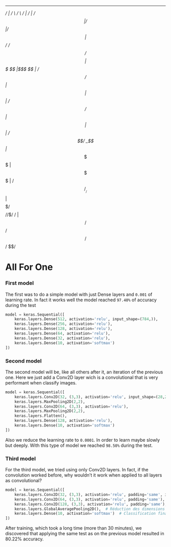    __     ______    ______   __    __ 
 _/  |   /      \  /      \ /  |  /  |
/ $$ |  /$$$$$$  |/$$$$$$  |$$/  /$$/ 
$$$$ |  $$$  \$$ |$$$  \$$ |    /$$/  
  $$ |  $$$$  $$ |$$$$  $$ |   /$$/   
  $$ |  $$ $$ $$ |$$ $$ $$ |  /$$/    
 _$$ |_ $$ \$$$$ |$$ \$$$$ | /$$/  __ 
/ $$   |$$   $$$/ $$   $$$/ /$$/  /  |
$$$$$$/  $$$$$$/   $$$$$$/  $$/   $$/ 

# All For One

### First model 

The first was to do a simple model with just Dense layers and `0.001` of learning rate. In fact it works well the model reached `97.40%` of accuracy during the test

```py
model = keras.Sequential([
    keras.layers.Dense(512, activation='relu', input_shape=(784,)),
    keras.layers.Dense(256, activation='relu'),
    keras.layers.Dense(128, activation='relu'),
    keras.layers.Dense(64, activation='relu'),
    keras.layers.Dense(32, activation='relu'),
    keras.layers.Dense(10, activation='softmax')
])
```

### Second model

The second model will be, like all others after it, an iteration of the previous one. Here we just add a Conv2D layer wich is a convolutional that is very performant when classify images.

```py
model = keras.Sequential([
    keras.layers.Conv2D(32, (3,3), activation='relu', input_shape=(28,28,1)),
    keras.layers.MaxPooling2D(2,2),
    keras.layers.Conv2D(64, (3,3), activation='relu'),
    keras.layers.MaxPooling2D(2,2),
    keras.layers.Flatten(),
    keras.layers.Dense(128, activation='relu'),
    keras.layers.Dense(10, activation='softmax')
])
```

Also we reduce the learning rate to `0.0001`. In order to learn maybe slowly but deeply. With this type of model we reached `98.50%` during the test.

### Third model

For the third model, we tried using only Conv2D layers. In fact, if the convolution worked before, why wouldn’t it work when applied to all layers as convolutional?

```py
model = keras.Sequential([
    keras.layers.Conv2D(32, (3,3), activation='relu', padding='same', input_shape=(28,28,1)),
    keras.layers.Conv2D(64, (3,3), activation='relu', padding='same'),
    keras.layers.Conv2D(128, (3,3), activation='relu', padding='same'),
    keras.layers.GlobalAveragePooling2D(),  # Réduction des dimensions
    keras.layers.Dense(10, activation='softmax')  # Classification finale
])
```

After training, which took a long time (more than 30 minutes), we discovered that applying the same test as on the previous model resulted in 80.22% accuracy.